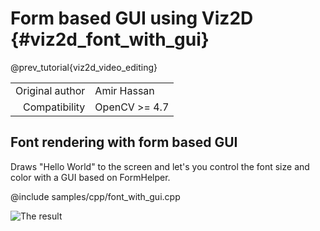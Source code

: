 # Form based GUI using Viz2D {#viz2d_font_with_gui}

@prev_tutorial{viz2d_video_editing}

|    |    |
| -: | :- |
| Original author | Amir Hassan |
| Compatibility | OpenCV >= 4.7 |

## Font rendering with form based GUI
Draws "Hello World" to the screen and let's you control the font size and color with a GUI based on FormHelper.

@include samples/cpp/font_with_gui.cpp

![The result](doc/font_with_gui.png)


